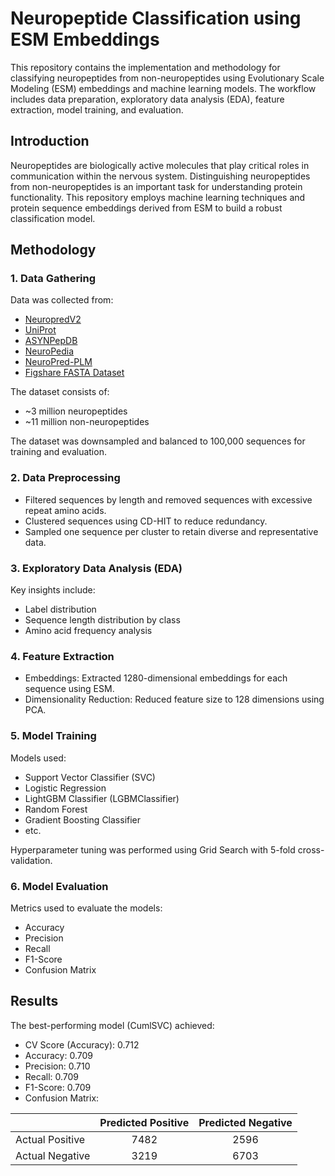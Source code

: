 # Neuropeptide Classification using ESM Embeddings

This repository contains the implementation and methodology for classifying neuropeptides from non-neuropeptides using Evolutionary Scale Modeling (ESM) embeddings and machine learning models. The workflow includes data preparation, exploratory data analysis (EDA), feature extraction, model training, and evaluation.

## Introduction

Neuropeptides are biologically active molecules that play critical roles in communication within the nervous system. Distinguishing neuropeptides from non-neuropeptides is an important task for understanding protein functionality. This repository employs machine learning techniques and protein sequence embeddings derived from ESM to build a robust classification model.

## Methodology

### 1. Data Gathering

Data was collected from:

- [NeuropredV2](http://isyslab.info/NeuroPepV2)
- [UniProt](https://www.uniprot.org)
- [ASYNPepDB](https://asynpepdb.ppmclab.com/)
- [NeuroPedia](https://asynpepdb.ppmclab.com/)
- [NeuroPred-PLM](https://github.com/ISYSLAB-HUST/NeuroPred-PLM)
- [Figshare FASTA Dataset](https://figshare.com/articles/dataset/FASTA_files_of_protein_and_predicted_neuropeptide_sequences_zip/8379326/1?file=15657851)

The dataset consists of:
- ~3 million neuropeptides
- ~11 million non-neuropeptides

The dataset was downsampled and balanced to 100,000 sequences for training and evaluation.

### 2. Data Preprocessing

- Filtered sequences by length and removed sequences with excessive repeat amino acids.
- Clustered sequences using CD-HIT to reduce redundancy.
- Sampled one sequence per cluster to retain diverse and representative data.

### 3. Exploratory Data Analysis (EDA)

Key insights include:
- Label distribution
- Sequence length distribution by class
- Amino acid frequency analysis

### 4. Feature Extraction

- Embeddings: Extracted 1280-dimensional embeddings for each sequence using ESM.
- Dimensionality Reduction: Reduced feature size to 128 dimensions using PCA.

### 5. Model Training

Models used:
- Support Vector Classifier (SVC)
- Logistic Regression
- LightGBM Classifier (LGBMClassifier)
- Random Forest
- Gradient Boosting Classifier
- etc.

Hyperparameter tuning was performed using Grid Search with 5-fold cross-validation.

### 6. Model Evaluation

Metrics used to evaluate the models:
- Accuracy
- Precision
- Recall
- F1-Score
- Confusion Matrix

## Results

The best-performing model (CumlSVC) achieved:
- CV Score (Accuracy): 0.712
- Accuracy: 0.709
- Precision: 0.710
- Recall: 0.709
- F1-Score: 0.709
- Confusion Matrix:

|                  | Predicted Positive | Predicted Negative |
| ---------------- | :----------------: |:------------------:|
| Actual Positive  |        7482        |        2596        |
| Actual Negative  |        3219        |        6703        |
